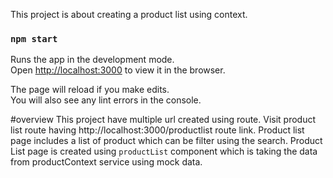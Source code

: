 This project is about creating a product list using context.

### `npm start`

Runs the app in the development mode.<br />
Open [http://localhost:3000](http://localhost:3000) to view it in the browser.

The page will reload if you make edits.<br />
You will also see any lint errors in the console.

#overview
This project have multiple url created using route. Visit product list route having http://localhost:3000/productlist route link. Product list page includes a list of product which can be filter using the search. Product List page is created using `productList` component which is taking the data from productContext service using mock data.
